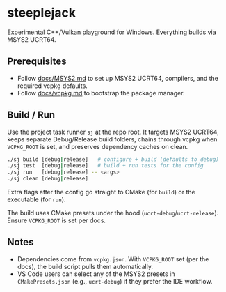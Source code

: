 # steeplejack

Experimental C++/Vulkan playground for Windows. Everything builds via MSYS2 UCRT64.

## Prerequisites

- Follow [docs/MSYS2.md](docs/MSYS2.md) to set up MSYS2 UCRT64, compilers, and the required vcpkg defaults.
- Follow [docs/vcpkg.md](docs/vcpkg.md) to bootstrap the package manager.

## Build / Run

Use the project task runner `sj` at the repo root. It targets MSYS2 UCRT64, keeps separate Debug/Release build folders, chains through vcpkg when `VCPKG_ROOT` is set, and preserves dependency caches on clean.

```bash
./sj build [debug|release]   # configure + build (defaults to debug)
./sj test  [debug|release]   # build + run tests for the config
./sj run   [debug|release] -- <args>
./sj clean [debug|release]
```

Extra flags after the config go straight to CMake (for `build`) or the executable (for `run`).

The build uses CMake presets under the hood (`ucrt-debug`/`ucrt-release`). Ensure `VCPKG_ROOT` is set per docs.

## Notes

- Dependencies come from `vcpkg.json`. With `VCPKG_ROOT` set (per the docs), the build script pulls them automatically.
- VS Code users can select any of the MSYS2 presets in `CMakePresets.json` (e.g., `ucrt-debug`) if they prefer the IDE workflow.
